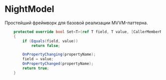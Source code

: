 # NightModel
Простейший фреймворк для базовой реализации MVVM-паттерна.

```csharp
    protected override bool Set<T>(ref T field, T value, [CallerMemberName] string? propertyName = null)
    {
        if (Equals(field, value))
            return false;

        OnPropertyChanging(propertyName);
        field = value;
        OnPropertyChanged(propertyName);
        return true;
    }
```
